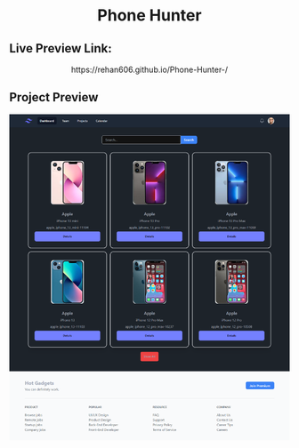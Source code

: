 <h1 align="center">Phone Hunter</h1>

## Live Preview Link: 
<p align="center"> https://rehan606.github.io/Phone-Hunter-/</p>

## Project Preview
<p align="center"><img src="https://github.com/rehan606/Phone-Hunter-/blob/main/preview.png?raw=true" alt=""  width="800"></p>
